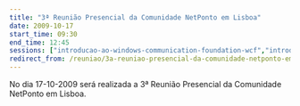 ```yaml
---
title: "3ª Reunião Presencial da Comunidade NetPonto em Lisboa"
date: 2009-10-17
start_time: 09:30
end_time: 12:45
sessions: ["introducao-ao-windows-communication-foundation-wcf","introducao-ao-nhibernate-orm-framework"]
redirect_from: /reuniao/3a-reuniao-presencial-da-comunidade-netponto-em-lisboa/
---
```

No dia 17-10-2009 será realizada a 3ª Reunião Presencial da Comunidade NetPonto em Lisboa.